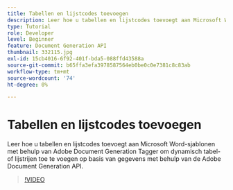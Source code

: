 ```yaml
---
title: Tabellen en lijstcodes toevoegen
description: Leer hoe u tabellen en lijstcodes toevoegt aan Microsoft Word-sjablonen met behulp van Adobe Document Generation Tagger om dynamisch tabel- of lijstrijen toe te voegen op basis van gegevens met behulp van de Adobe Document Generation API
type: Tutorial
role: Developer
level: Beginner
feature: Document Generation API
thumbnail: 332115.jpg
exl-id: 15cb4016-6f92-401f-bda5-088ffd43588a
source-git-commit: b65ffa3efa3978587564eb0be0c0e7381c8c83ab
workflow-type: tm+mt
source-wordcount: '74'
ht-degree: 0%

---
```


# Tabellen en lijstcodes toevoegen

Leer hoe u tabellen en lijstcodes toevoegt aan Microsoft Word-sjablonen met behulp van Adobe Document Generation Tagger om dynamisch tabel- of lijstrijen toe te voegen op basis van gegevens met behulp van de Adobe Document Generation API.

>[!VIDEO](https://video.tv.adobe.com/v/332115?hidetitle=true)
